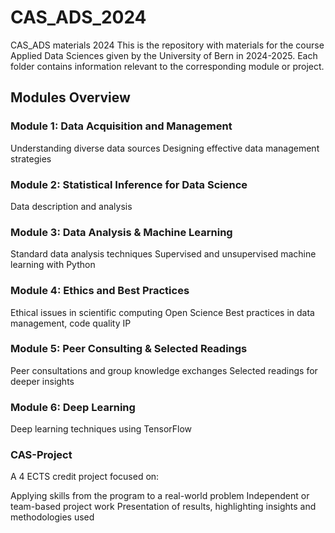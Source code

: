 # CAS_ADS_2024
CAS_ADS materials 2024
This is the repository with materials for the course Applied Data Sciences given by the University of Bern in 2024-2025. 
Each folder contains information relevant to the corresponding module or project. 

## Modules Overview
### Module 1: Data Acquisition and Management
Understanding diverse data sources
Designing effective data management strategies

### Module 2: Statistical Inference for Data Science
Data description and analysis

### Module 3: Data Analysis & Machine Learning
Standard data analysis techniques
Supervised and unsupervised machine learning with Python

### Module 4: Ethics and Best Practices
Ethical issues in scientific computing
Open Science
Best practices in data management, code quality
IP

### Module 5: Peer Consulting & Selected Readings
Peer consultations and group knowledge exchanges
Selected readings for deeper insights

### Module 6: Deep Learning
Deep learning techniques using TensorFlow

### CAS-Project
A 4 ECTS credit project focused on:

Applying skills from the program to a real-world problem
Independent or team-based project work
Presentation of results, highlighting insights and methodologies used
